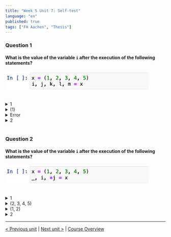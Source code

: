 ```yaml
---
title: "Week 5 Unit 7: Self-test"
language: "en"
published: true
tags: ["FH Aachen", "Thesis"]
---
```


### Question 1

#### What is the value of the variable ```i``` after the execution of the following statements?

<img src=imgs/week5_unit7_f1.png width="450"><br><br>

<details>
	<summary>1</summary>
	✅
</details>


<details>
	<summary>(1)</summary>
	❌
</details>


<details>
	<summary>Error</summary>
	❌
</details>


<details>
	<summary>2</summary>
	❌
</details>

<br>

### Question 2

#### What is the value of the variable ```i``` after the execution of the following statements?

<img src=imgs/week5_unit7_f2.png width="450"><br><br>

<details>
	<summary>1</summary>
	❌
</details>


<details>
	<summary>(2, 3, 4, 5)</summary>
	❌
</details>


<details>
	<summary>(1, 2)</summary>
	❌
</details>


<details>
	<summary>2</summary>
	✅
</details>

---

[< Previous unit](/teaching/python-mooc/week5_assignment_questions) | [Next unit >](/teaching/python-mooc/week5_unit7_destructing_assignment) |
[Course Overview](/teaching/python-mooc)